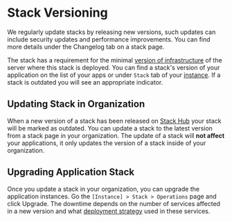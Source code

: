# Stack Versioning

We regularly update stacks by releasing new versions, such updates can include security updates and performance improvements. You can find more details under the Changelog tab on a stack page.

The stack has a requirement for the minimal [version of infrastructure](../infrastructure/versioning.md) of the server where this stack is deployed. You can find a stack's version of your application on the list of your apps or under `Stack` tab of your [instance](../apps/instances.md). If a stack is outdated you will see an appropriate indicator. 

## Updating Stack in Organization

When a new version of a stack has been released on [Stack Hub](https://cloud.wodby.com/stackhub) your stack will be marked as outdated. You can update a stack to the latest version from a stack page in your organization. The update of a stack will **not affect** your applications, it only updates the version of a stack inside of your organization.

## Upgrading Application Stack

Once you update a stack in your organization, you can upgrade the application instances. Go the `[Instance] > Stack > Operations` page and click Upgrade. The downtime depends on the number of services affected in a new version and what <a href="template.html#deployment">deployment strategy</a> used in these services. 
